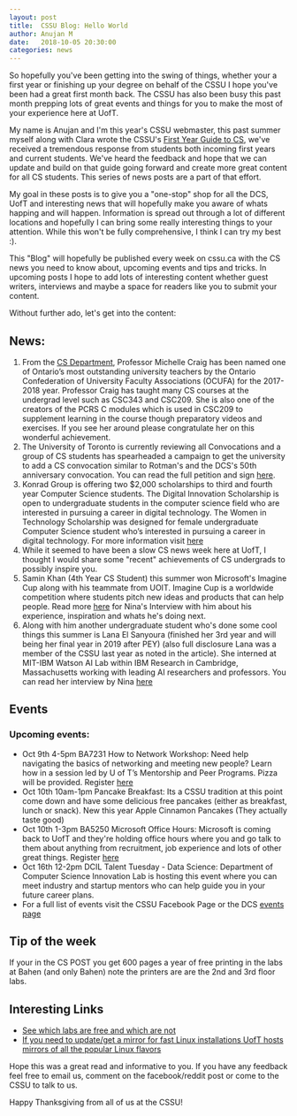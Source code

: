 ```yaml
---
layout: post
title:  CSSU Blog: Hello World
author: Anujan M
date:   2018-10-05 20:30:00
categories: news
---
```

So hopefully you've been getting into the swing of things, whether your a first year or finishing up your degree on behalf of the CSSU I hope you've been had a great first month back. The CSSU has also been busy this past month prepping lots of great events and things for you to make the most of your experience here at UofT.

My name is Anujan and I'm this year's CSSU webmaster, this past summer myself along with Clara wrote the CSSU's [First Year Guide to CS](www.cssu.ca/firstyearcs), we've received a tremendous response from students both incoming first years and current students. We've heard the feedback and hope that we can update and build on that guide going forward and create more great content for all CS students. This series of news posts are a part of that effort.

My goal in these posts is to give you a "one-stop" shop for all the DCS, UofT and interesting news that will hopefully make you aware of whats happing and will happen. Information is spread out through a lot of different locations and hopefully I can bring some really interesting things to your attention. While this won't be fully comprehensive, I think I can try my best :).

This "Blog" will hopefully be published every week on cssu.ca with the CS news you need to know about, upcoming events and tips and tricks. In upcoming posts I hope to add lots of interesting content whether guest writers, interviews and maybe a space for readers like you to submit your content.

Without further ado, let's get into the content:

## News:

1. From the [CS Department](http://web.cs.toronto.edu/news/current/U_of_T_s_Michelle_Craig_wins_prestigious_OCUFA_teaching_award.htm), Professor Michelle Craig has been named one of Ontario’s most outstanding university teachers by the Ontario Confederation of University Faculty Associations (OCUFA) for the 2017-2018 year. Professor Craig has taught many CS courses at the undergrad level such as CSC343 and CSC209. She is also one of the creators of the PCRS C modules which is used in CSC209 to supplement learning in the course though preparatory videos and exercises. If you see her around please congratulate her on this wonderful achievement.
2. The University of Toronto is currently reviewing all Convocations and a group of CS students has spearheaded a campaign to get the university to add a CS convocation similar to Rotman's and the DCS's 50th anniversary convocation. You can read the full petition and sign [here](https://www.change.org/p/university-of-toronto-convocation-review-committee-let-cs-graduate-together).
3. Konrad Group is offering two $2,000 scholarships to third and fourth year Computer Science students. The Digital Innovation Scholarship is open to undergraduate students in the computer science field who are interested in pursuing a career in digital technology. The Women in Technology Scholarship was designed for female undergraduate Computer Science student who’s interested in pursuing a career in digital technology. For more information visit [here](http://web.cs.toronto.edu/news/events/konrad_awards_2018-19.htm?DateTime=636758244000000000&PageMode=View)
4. While it seemed to have been a slow CS news week here at UofT, I thought I would share some "recent" achievements of CS undergrads to possibly inspire you.
5. Samin Khan (4th Year CS Student) this summer won Microsoft's Imagine Cup along with his teammate from UOIT. Imagine Cup is a worldwide competition where students pitch new ideas and products that can help people. Read more [here](http://web.cs.toronto.edu/news/current/global_innovation_competition.htm?DateTime=636707014200000000&PageMode=View) for Nina's Interview with him about his experience, inspiration and whats he's doing next.
6. Along with him another undergraduate student who's done some cool things this summer is Lana El Sanyoura (finished her 3rd year and will being her final year in 2019 after PEY) (also full disclosure Lana was a member of the CSSU last year as noted in the article). She interned at MIT-IBM Watson AI Lab within IBM Research in Cambridge, Massachusetts working with leading AI researchers and professors. You can read her interview by Nina [here](http://web.cs.toronto.edu/news/current/U_of_T_computer_science_undergrad_interns_at_MIT-IBM_Watson_AI_Lab.htm?DateTime=636718267800000000&PageMode=View)

## Events

### Upcoming events:
- Oct 9th 4-5pm BA7231 How to Network Workshop: Need help navigating the basics of networking and meeting new people? Learn how in a session led by U of T’s Mentorship and Peer Programs. Pizza will be provided. Register [here](http://web.cs.toronto.edu/news/events/Talking_to_New_People_Registration__Oct_9.htm)
- Oct 10th 10am-1pm Pancake Breakfast: Its a CSSU tradition at this point come down and have some delicious free pancakes (either as breakfast, lunch or snack). New this year Apple Cinnamon Pancakes (They actually taste good)
- Oct 10th 1-3pm BA5250 Microsoft Office Hours: Microsoft is coming back to UofT and they're holding office hours where you and go talk to them about anything from recruitment, job experience and lots of other great things. Register [here](http://clnx.utoronto.ca)
- Oct 16th 12-2pm DCIL Talent Tuesday - Data Science: Department of Computer Science Innovation Lab is hosting this event where you can meet industry and startup mentors who can help guide you in your future career plans.
- For a full list of events visit the CSSU Facebook Page or the DCS [events page](http://web.cs.toronto.edu/news/events.htm)

## Tip of the week
If your in the CS POST you get 600 pages a year of free printing in the labs at Bahen (and only Bahen) note the printers are are the 2nd and 3rd floor labs.

## Interesting Links
- [See which labs are free and which are not](https://www.teach.cs.toronto.edu/usage/usage.html)
- [If you need to update/get a mirror for fast Linux installations UofT hosts mirrors of all the popular Linux flavors](http://mirror.utoronto.ca/)

Hope this was a great read and informative to you. If you have any feedback feel free to email us, comment on the facebook/reddit post or come to the CSSU to talk to us.

Happy Thanksgiving from all of us at the CSSU! 
